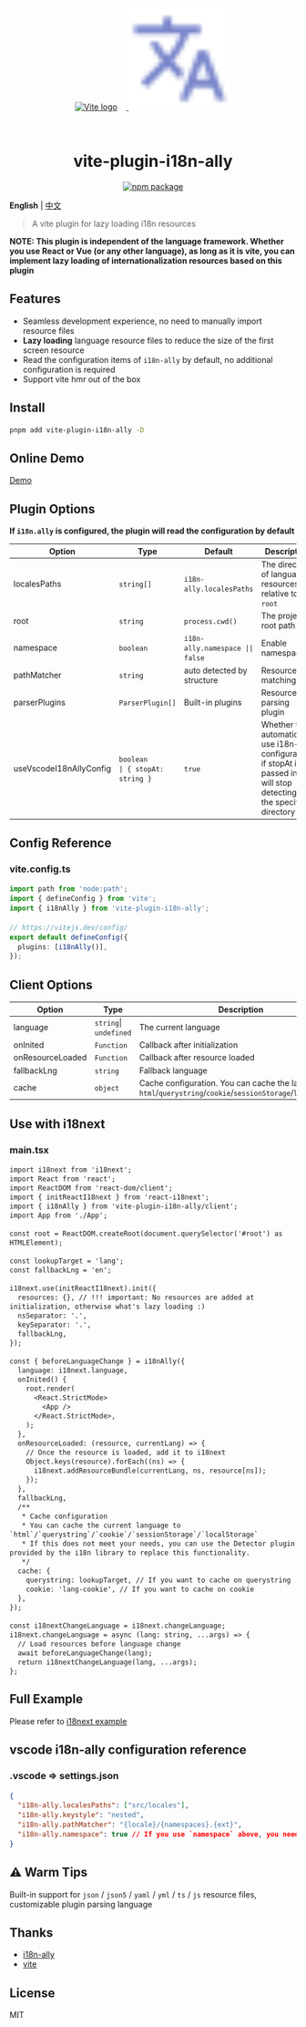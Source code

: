 <p align="center">
  <a href="https://vitejs.dev" target="_blank" rel="noopener noreferrer">
    <img width="180" src="https://vitejs.dev/logo.svg" alt="Vite logo" style="margin-right:16px" />
  </a>
  <span>
    <img width="180" src="./assets/i18n.svg" alt="i18n logo" />
  </span>
</p>
<br/>

<h1 align="center">vite-plugin-i18n-ally</h1>

<p align="center">
  <a href="https://npmjs.com/package/vite-plugin-i18n-ally"><img src="https://img.shields.io/npm/v/vite-plugin-i18n-ally.svg" alt="npm package"></a>
</p>

**English** | [中文](./README.zh.md)

> A vite plugin for lazy loading i18n resources

**NOTE: This plugin is independent of the language framework. Whether you use React or Vue (or any other language), as long as it is vite, you can implement lazy loading of internationalization resources based on this plugin**

## Features

- Seamless development experience, no need to manually import resource files
- **Lazy loading** language resource files to reduce the size of the first screen resource
- Read the configuration items of `i18n-ally` by default, no additional configuration is required
- Support vite hmr out of the box

## Install

```bash
pnpm add vite-plugin-i18n-ally -D
```

## Online Demo

[Demo](https://hemengke1997.github.io/vite-plugin-i18n-ally/)

## Plugin Options

**If `i18n.ally` is configured, the plugin will read the configuration by default**

| Option                  | Type                                    | Default                          | Description                                                                                                                     |
| ----------------------- | --------------------------------------- | -------------------------------- | ------------------------------------------------------------------------------------------------------------------------------- |
| localesPaths            | `string[]`                              | `i18n-ally.localesPaths`         | The directory of language resources, relative to `root`                                                                         |
| root                    | `string`                                | `process.cwd()`                  | The project root path                                                                                                           |
| namespace               | `boolean`                               | `i18n-ally.namespace \|\| false` | Enable namespace                                                                                                                |
| pathMatcher             | `string`                                | auto detected by structure       | Resource file matching rule                                                                                                     |
| parserPlugins           | `ParserPlugin[]`                        | Built-in plugins                 | Resource file parsing plugin                                                                                                    |
| useVscodeI18nAllyConfig | `boolean         \| { stopAt: string }` | `true`                           | Whether to automatically use i18n-ally configuration, if stopAt is passed in, it will stop detecting in the specified directory |

## Config Reference

### vite.config.ts

```ts
import path from 'node:path';
import { defineConfig } from 'vite';
import { i18nAlly } from 'vite-plugin-i18n-ally';

// https://vitejs.dev/config/
export default defineConfig({
  plugins: [i18nAlly()],
});
```

## Client Options

| Option           | Type                   | Description                                                                                                      |
| ---------------- | ---------------------- | ---------------------------------------------------------------------------------------------------------------- |
| language         | `string`\| `undefined` | The current language                                                                                             |
| onInited         | `Function`             | Callback after initialization                                                                                    |
| onResourceLoaded | `Function`             | Callback after resource loaded                                                                                   |
| fallbackLng      | `string`               | Fallback language                                                                                                |
| cache            | `object`               | Cache configuration. You can cache the language on `html`/`querystring`/`cookie`/`sessionStorage`/`localStorage` |

## Use with i18next

### main.tsx

```tsx
import i18next from 'i18next';
import React from 'react';
import ReactDOM from 'react-dom/client';
import { initReactI18next } from 'react-i18next';
import { i18nAlly } from 'vite-plugin-i18n-ally/client';
import App from './App';

const root = ReactDOM.createRoot(document.querySelector('#root') as HTMLElement);

const lookupTarget = 'lang';
const fallbackLng = 'en';

i18next.use(initReactI18next).init({
  resources: {}, // !!! important: No resources are added at initialization, otherwise what's lazy loading :)
  nsSeparator: '.',
  keySeparator: '.',
  fallbackLng,
});

const { beforeLanguageChange } = i18nAlly({
  language: i18next.language,
  onInited() {
    root.render(
      <React.StrictMode>
        <App />
      </React.StrictMode>,
    );
  },
  onResourceLoaded: (resource, currentLang) => {
    // Once the resource is loaded, add it to i18next
    Object.keys(resource).forEach((ns) => {
      i18next.addResourceBundle(currentLang, ns, resource[ns]);
    });
  },
  fallbackLng,
  /**
   * Cache configuration
   * You can cache the current language to `html`/`querystring`/`cookie`/`sessionStorage`/`localStorage`
   * If this does not meet your needs, you can use the Detector plugin provided by the i18n library to replace this functionality.
   */
  cache: {
    querystring: lookupTarget, // If you want to cache on querystring
    cookie: 'lang-cookie', // If you want to cache on cookie
  },
});

const i18nextChangeLanguage = i18next.changeLanguage;
i18next.changeLanguage = async (lang: string, ...args) => {
  // Load resources before language change
  await beforeLanguageChange(lang);
  return i18nextChangeLanguage(lang, ...args);
};
```

## Full Example

Please refer to [i18next example](./playground/spa-with-namespace/src/main.tsx)

## vscode i18n-ally configuration reference

### .vscode => settings.json

```json
{
  "i18n-ally.localesPaths": ["src/locales"],
  "i18n-ally.keystyle": "nested",
  "i18n-ally.pathMatcher": "{locale}/{namespaces}.{ext}",
  "i18n-ally.namespace": true // If you use `namespace` above, you need to configure
}
```

## ⚠️ Warm Tips

Built-in support for `json` / `json5` / `yaml` / `yml` / `ts` / `js` resource files, customizable plugin parsing language

## Thanks

- [i18n-ally](https://github.com/lokalise/i18n-ally)
- [vite](https://github.com/vitejs/vite)

## License

MIT

